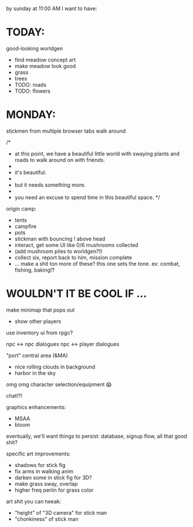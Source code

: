 
by sunday at 11:00 AM I want to have:

# TODAY:
good-looking worldgen
  - find meadow concept art
  - make meadow look good
  - grass
  - trees
  - TODO: roads
  - TODO: flowers

# MONDAY:

stickmen from multiple browser tabs walk around

/*
 * at this point, we have a beautiful little world with swaying plants and roads to walk around on with friends.
 * 
 * it's beautiful.
 * 
 * but it needs something more.
 * 
 * you need an excuse to spend time in this beautiful space.
 */

origin camp:
  - tents
  - campfire
  - pots
  - stickman with bouncing ! above head
  - interact, get some UI like 0/6 mushrooms collected
  - (add mushroom piles to worldgen?!)
  - collect six, report back to him, mission complete
  - ... make a shit ton more of these? this one sets the tone. ex: combat, fishing, baking!?



# WOULDN'T IT BE COOL IF ...

make minimap that pops out
  - show other players

use inventory ui from rpgc?

npc <-> npc dialogues
npc <-> player dialogues

"port" central area (&MA)
  - nice rolling clouds in background
  - harbor in the sky

omg omg character selection/equipment :scream:

chat!?!

graphics enhancements:
  - MSAA
  - bloom

eventually, we'll want things to persist: database, signup flow, all that good shit?


specific art improvements:
- shadows for stick fig
- fix arms in walking anim
- darken some in stick fig for 3D?
- make grass sway, overlap
- higher freq perlin for grass color

art shit you can tweak:
- "height" of "3D camera" for stick man
- "chonkiness" of stick man
